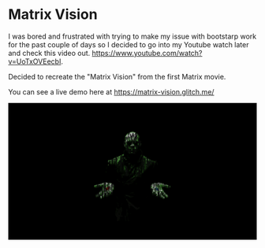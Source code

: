 # Matrix Vision

I was bored and frustrated with trying to make my issue with bootstarp work for the past couple of days so I decided to go into my Youtube watch later and check this video out. https://www.youtube.com/watch?v=UoTxOVEecbI.

Decided to recreate the "Matrix Vision" from the first Matrix movie.

You can see a live demo here at https://matrix-vision.glitch.me/

![alt text](https://raw.githubusercontent.com/AsherAnd/Matrix-Vision/main/Screenshot%20(24).png)